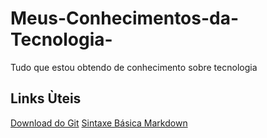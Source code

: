 # Meus-Conhecimentos-da-Tecnologia-
Tudo que estou obtendo de conhecimento sobre tecnologia

## Links Ùteis
[Download do Git](https://git-scm.com/downloads)
[Sintaxe Básica Markdown](https://www.markdownguide.org/basic-syntax/)
